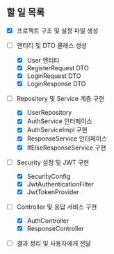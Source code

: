 ## 할 일 목록

- [x] 프로젝트 구조 및 설정 파일 생성
- [ ] 엔티티 및 DTO 클래스 생성
  - [x] User 엔티티
  - [x] RegisterRequest DTO
  - [x] LoginRequest DTO
  - [x] LoginResponse DTO
- [ ] Repository 및 Service 계층 구현
  - [x] UserRepository
  - [x] AuthService 인터페이스
  - [x] AuthServiceImpl 구현
  - [x] ResponseService 인터페이스
  - [x] IfElseResponseService 구현
- [ ] Security 설정 및 JWT 구현
  - [x] SecurityConfig
  - [x] JwtAuthenticationFilter
  - [x] JwtTokenProvider
- [ ] Controller 및 응답 서비스 구현
  - [x] AuthController
  - [x] ResponseController
- [ ] 결과 정리 및 사용자에게 전달

